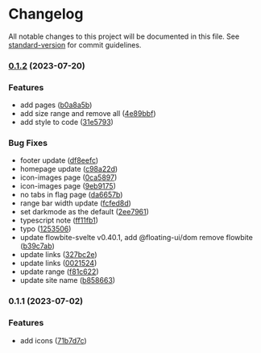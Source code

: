 # Changelog

All notable changes to this project will be documented in this file. See [standard-version](https://github.com/conventional-changelog/standard-version) for commit guidelines.

### [0.1.2](https://github.com/shinokada/svelte-coreui-icons/compare/v0.1.1...v0.1.2) (2023-07-20)


### Features

* add pages ([b0a8a5b](https://github.com/shinokada/svelte-coreui-icons/commit/b0a8a5bc38f30d7b0919ca366cb6303874a420a7))
* add size range and remove all ([4e89bbf](https://github.com/shinokada/svelte-coreui-icons/commit/4e89bbf657c9e03cbed0b2291e98c3fc2cc9717f))
* add style to code ([31e5793](https://github.com/shinokada/svelte-coreui-icons/commit/31e5793deb77e11ea2bcc408c5437ea02f916d87))


### Bug Fixes

* footer update ([df8eefc](https://github.com/shinokada/svelte-coreui-icons/commit/df8eefc29694618c26a8690ec50204a73b345409))
* homepage update ([c98a22d](https://github.com/shinokada/svelte-coreui-icons/commit/c98a22d6789b0b252eddaa534d476bbda943be6e))
* icon-images page ([0ca5897](https://github.com/shinokada/svelte-coreui-icons/commit/0ca58978a991b336652b4bae1d332154032ca17d))
* icon-images page ([9eb9175](https://github.com/shinokada/svelte-coreui-icons/commit/9eb9175c82463e948504541d50cabf701814bffb))
* no tabs in flag page ([da6657b](https://github.com/shinokada/svelte-coreui-icons/commit/da6657b20ecea07e434fee85542f991151b40424))
* range bar width update ([fcfed8d](https://github.com/shinokada/svelte-coreui-icons/commit/fcfed8d9e198b97a7ed158de7c96da589234b912))
* set darkmode as the default ([2ee7961](https://github.com/shinokada/svelte-coreui-icons/commit/2ee79615a08a8c1b18db542b18113dabf01cba4a))
* typescript note ([ff11fb1](https://github.com/shinokada/svelte-coreui-icons/commit/ff11fb1b87c2ade87fe19af1dc9230936c7764ed))
* typo ([1253506](https://github.com/shinokada/svelte-coreui-icons/commit/12535066f4107a694aa03a7d4f907f59c7eaa081))
* update flowbite-svelte v0.40.1, add @floating-ui/dom remove flowbite ([b39c7ab](https://github.com/shinokada/svelte-coreui-icons/commit/b39c7ab9853229b6e9cf354997a7a30362df837d))
* update links ([327bc2e](https://github.com/shinokada/svelte-coreui-icons/commit/327bc2e5712d66a633218c4d178f335a4fde14f3))
* update links ([0021524](https://github.com/shinokada/svelte-coreui-icons/commit/0021524c28dd7c9e96f4c6e0a4b7cf14e6b7d545))
* update range ([f81c622](https://github.com/shinokada/svelte-coreui-icons/commit/f81c622ae1c6eca001d0d86c74a0759ae47e0249))
* update site name ([b858663](https://github.com/shinokada/svelte-coreui-icons/commit/b858663a2a4022e31c026a2da649571aa8af15a6))

### 0.1.1 (2023-07-02)


### Features

* add icons ([71b7d7c](https://github.com/shinokada/svelte-coreui-icons/commit/71b7d7ccd6b7589aece1f4fbdab58bb7229b3442))
